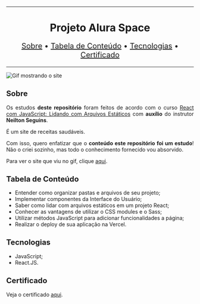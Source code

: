 <hr>

<main>
    <h1 align="center">Projeto Alura Space</h1>
    <p align="center" style="font-size: 1.25rem;">
        <a href="#sobre">Sobre</a> •
        <a href="#tabela-de-conteudo">Tabela de Conteúdo</a> •
        <a href="#tecnologias">Tecnologias</a> •
        <a href="#certificado">Certificado</a>
    </p>
</main>

<hr>

<img src="Alura Space.gif" title="Gif mostrando o site">

<section id="sobre">
    <h2 style="font-size: 1.25rem;">Sobre</h2>
    <p style="text-align: justify;">Os estudos <b>deste repositório</b> foram feitos de acordo com o curso <a href="https://cursos.alura.com.br/course/react-javascript-arquivos-estaticos">React com JavaScript: Lidando com Arquivos Estáticos</a> com <b>auxílio</b> do instrutor <b>Neilton Seguins</b>.</p>
    <p style="text-align: justify;">É um site de receitas saudáveis.</p>
    <p style="text-align: justify;">Com isso, quero enfatizar que o <b>conteúdo este repositório foi um estudo</b>! Não o criei sozinho, mas todo o conhecimento fornecido vou absorvido.</p>
    <p style="text-align: justify;">Para ver o site que viu no gif, clique <a href="https://aluraspace.ebarbozadev.vercel.app/">aqui</a>.</p>
</section>

<section id="tabela-de-conteudo">
    <h2 style="font-size: 1.25rem;">Tabela de Conteúdo</h2>
    <ul style="text-align:"justify;"" align="justify">
        <li>Entender como organizar pastas e arquivos de seu projeto;</li>
        <li>Implementar componentes da Interface do Usuário;</li>
        <li>Saber como lidar com arquivos estáticos em um projeto React;</li>
        <li>Conhecer as vantagens de utilizar o CSS modules e o Sass;</li>
        <li>Utilizar métodos JavaScript para adicionar funcionalidades a página;</li>
        <li>Realizar o deploy de sua aplicação na Vercel.</li>
    </ul>
</section>

<section id="tecnologias">
    <h2 style="font-size: 1.25rem;">Tecnologias</h2>
    <ul>
        <li>JavaScript;</li>
        <li>React.JS.</li>
    </ul>
</section>

<section id="certificado">
    <h2 style="font-size: 1.25rem;">Certificado</h2>
    <p style="text-align: justify;">Veja o certificado <a href="https://cursos.alura.com.br/certificate/e4378342-6bca-4cd3-87b1-24a1aef6cefe">aqui</a>.</p>
</section>
